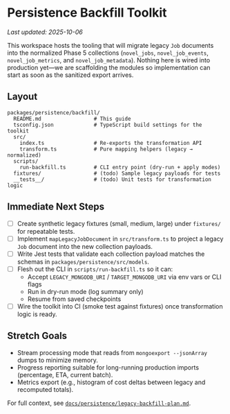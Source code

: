 # Persistence Backfill Toolkit

_Last updated: 2025-10-06_

This workspace hosts the tooling that will migrate legacy `Job` documents into the normalized Phase 5 collections (`novel_jobs`, `novel_job_events`, `novel_job_metrics`, and `novel_job_metadata`). Nothing here is wired into production yet—we are scaffolding the modules so implementation can start as soon as the sanitized export arrives.

## Layout

```
packages/persistence/backfill/
  README.md                 # This guide
  tsconfig.json             # TypeScript build settings for the toolkit
  src/
    index.ts                # Re-exports the transformation API
    transform.ts            # Pure mapping helpers (legacy → normalized)
  scripts/
    run-backfill.ts         # CLI entry point (dry-run + apply modes)
  fixtures/                 # (todo) Sample legacy payloads for tests
  __tests__/                # (todo) Unit tests for transformation logic
```

## Immediate Next Steps

- [ ] Create synthetic legacy fixtures (small, medium, large) under `fixtures/` for repeatable tests.
- [ ] Implement `mapLegacyJobDocument` in `src/transform.ts` to project a legacy `Job` document into the new collection payloads.
- [ ] Write Jest tests that validate each collection payload matches the schemas in `packages/persistence/src/models`.
- [ ] Flesh out the CLI in `scripts/run-backfill.ts` so it can:
  - Accept `LEGACY_MONGODB_URI` / `TARGET_MONGODB_URI` via env vars or CLI flags
  - Run in dry-run mode (log summary only)
  - Resume from saved checkpoints
- [ ] Wire the toolkit into CI (smoke test against fixtures) once transformation logic is ready.

## Stretch Goals

- Stream processing mode that reads from `mongoexport --jsonArray` dumps to minimize memory.
- Progress reporting suitable for long-running production imports (percentage, ETA, current batch).
- Metrics export (e.g., histogram of cost deltas between legacy and recomputed totals).

For full context, see [`docs/persistence/legacy-backfill-plan.md`](../../docs/persistence/legacy-backfill-plan.md).
